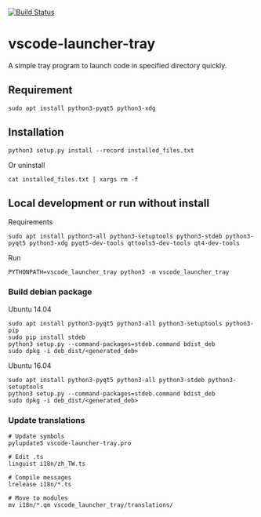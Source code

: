 [![Build Status](https://travis-ci.org/elleryq/vscode-launcher-tray.svg?branch=master)](https://travis-ci.org/elleryq/vscode-launcher-tray)

# vscode-launcher-tray

A simple tray program to launch code in specified directory quickly.

## Requirement

```
sudo apt install python3-pyqt5 python3-xdg
```

## Installation

```
python3 setup.py install --record installed_files.txt
```

Or uninstall
```
cat installed_files.txt | xargs rm -f
```

## Local development or run without install

Requirements
```
sudo apt install python3-all python3-setuptools python3-stdeb python3-pyqt5 python3-xdg pyqt5-dev-tools qttools5-dev-tools qt4-dev-tools
```

Run
```
PYTHONPATH=vscode_launcher_tray python3 -m vscode_launcher_tray
```

### Build debian package

Ubuntu 14.04
```
sudo apt install python3-pyqt5 python3-all python3-setuptools python3-pip
sudo pip install stdeb
python3 setup.py --command-packages=stdeb.command bdist_deb
sudo dpkg -i deb_dist/<generated_deb>
```

Ubuntu 16.04
```
sudo apt install python3-pyqt5 python3-all python3-stdeb python3-setuptools
python3 setup.py --command-packages=stdeb.command bdist_deb
sudo dpkg -i deb_dist/<generated_deb>
```

### Update translations

```
# Update symbols
pylupdate5 vscode-launcher-tray.pro
```

```
# Edit .ts
linguist i18n/zh_TW.ts

# Compile messages
lrelease i18n/*.ts

# Move to modules
mv i18n/*.qm vscode_launcher_tray/translations/
```


